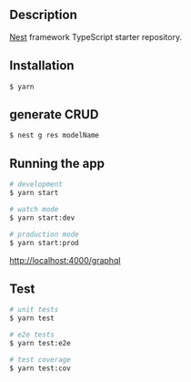 ## Description

[Nest](https://github.com/nestjs/nest) framework TypeScript starter repository.

## Installation

```shell
$ yarn
```

## generate CRUD

```shell
$ nest g res modelName
```

## Running the app

```bash
# development
$ yarn start

# watch mode
$ yarn start:dev

# production mode
$ yarn start:prod
```

[http://localhost:4000/graphql](http://localhost:4000/graphql)

## Test

```bash
# unit tests
$ yarn test

# e2e tests
$ yarn test:e2e

# test coverage
$ yarn test:cov
```